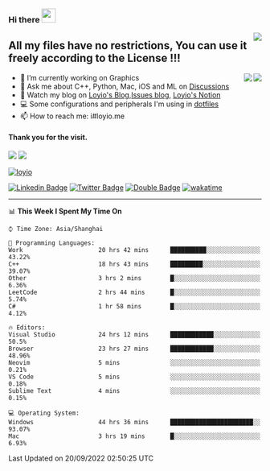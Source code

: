 <h3 align="left">Hi there <img src="https://media.giphy.com/media/hvRJCLFzcasrR4ia7z/giphy.gif" width="28"></h3>
<a align="right" href="https://github.com/loyio/loyio/blob/master/STAR/README.md"><img align="right" src="https://img.shields.io/badge/LOYIO-STAR-green" /></a>

## All my files have no restrictions, You can use it freely according to the License !!!

<a href="https://github.com/loyio#gh-light-mode-only">
     <img align="right"  src="https://loy-readme.vercel.app/api/top-langs/?username=loyio&langs_count=6&hide=css,html,jupyter%20notebook" />
</a>

<a href="https://github.com/loyio#gh-dark-mode-only">
  <img align="right"  src="https://loy-readme.vercel.app/api/top-langs/?username=loyio&langs_count=6&theme=slateorange&hide=css,html,jupyter%20notebook" />
</a>



- 🔭 I’m currently working on Graphics
- 💬 Ask me about C++, Python, Mac, iOS and ML on [Discussions](https://github.com/loyio/blog/discussions)
- 📔 Watch my blog on [Loyio's Blog](https://loyio.me),[Issues blog](https://github.com/loyio/blog/issues), [Loyio's Notion](https://loyio.notion.site/loyio/Loyio-s-Dashboard-2f56bd29222a445ea9d9e8802a1ac83b)
- 💻 Some configurations and peripherals I'm using in [dotfiles](https://github.com/loyio/dotfiles)
- 📫 How to reach me: i#loyio.me


#### Thank you for the visit.
<img src="http://profile-counter.glitch.me/loyio/count.svg" />

<img src="https://loy-readme.vercel.app/api?username=loyio&show_icons=true&hide=stars&include_all_commits=true&hide_title=true&theme=slateorange" />

     

[![loyio](https://github-profile-trophy.vercel.app/?username=loyio&theme=onedark&column=4)](https://github.com/loyio)

[![Linkedin Badge](https://img.shields.io/badge/-@loyio-0077b5?style=flat-square&logo=Linkedin&logoColor=white&labelColor=0077b5&link=https://www.linkedin.com/in/loyio-hex-363172158/)](https://www.linkedin.com/in/loyio-hex-363172158/)
[![Twitter Badge](https://img.shields.io/badge/-@loyiome-1ca0f1?style=flat-square&labelColor=1ca0f1&logo=twitter&logoColor=white&link=https://twitter.com/loyiome)](https://twitter.com/loyiome)
[![Double Badge](https://img.shields.io/badge/@loyio-007722?style=flat&logo=Douban&logoColor=white)](https://www.douban.com/people/susmote)
[![wakatime](https://wakatime.com/badge/user/c0ddc104-5a20-41d1-ab9a-c4d9ea20a4d9.svg)](https://wakatime.com/@c0ddc104-5a20-41d1-ab9a-c4d9ea20a4d9)

-------
<!--START_SECTION:waka-->
📊 **This Week I Spent My Time On** 

```text
⌚︎ Time Zone: Asia/Shanghai

💬 Programming Languages: 
Work                     20 hrs 42 mins      ██████████░░░░░░░░░░░░░░░   43.22% 
C++                      18 hrs 43 mins      █████████░░░░░░░░░░░░░░░░   39.07% 
Other                    3 hrs 2 mins        █░░░░░░░░░░░░░░░░░░░░░░░░   6.36% 
LeetCode                 2 hrs 44 mins       █░░░░░░░░░░░░░░░░░░░░░░░░   5.74% 
C#                       1 hr 58 mins        █░░░░░░░░░░░░░░░░░░░░░░░░   4.12%

🔥 Editors: 
Visual Studio            24 hrs 12 mins      ████████████░░░░░░░░░░░░░   50.5% 
Browser                  23 hrs 27 mins      ████████████░░░░░░░░░░░░░   48.96% 
Neovim                   5 mins              ░░░░░░░░░░░░░░░░░░░░░░░░░   0.21% 
VS Code                  5 mins              ░░░░░░░░░░░░░░░░░░░░░░░░░   0.18% 
Sublime Text             4 mins              ░░░░░░░░░░░░░░░░░░░░░░░░░   0.15%

💻 Operating System: 
Windows                  44 hrs 36 mins      ███████████████████████░░   93.07% 
Mac                      3 hrs 19 mins       █░░░░░░░░░░░░░░░░░░░░░░░░   6.93%

```


 Last Updated on 20/09/2022 02:50:25 UTC
<!--END_SECTION:waka-->
